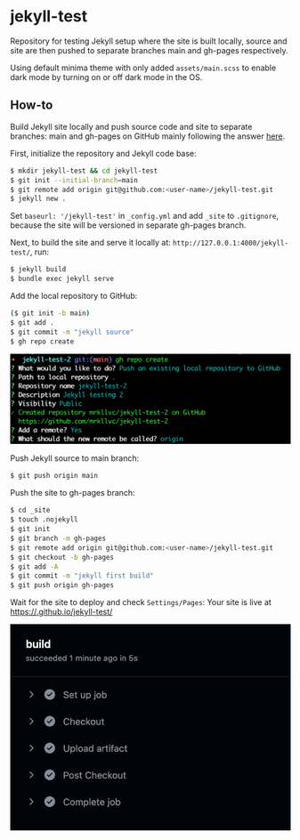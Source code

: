# jekyll-test

Repository for testing Jekyll setup where the site is built locally, source and site are then pushed to separate branches main and gh-pages respectively.

Using default minima theme with only added `assets/main.scss` to enable dark mode by turning on or off dark mode in the OS.

## How-to
Build Jekyll site locally and push source code and site to separate branches: main and gh-pages on GitHub mainly following the answer [here](https://stackoverflow.com/a/28252200).

First, initialize the repository and Jekyll code base:
```bash
$ mkdir jekyll-test && cd jekyll-test
$ git init --initial-branch=main
$ git remote add origin git@github.com:<user-name>/jekyll-test.git
$ jekyll new .
```

Set `baseurl: '/jekyll-test'` in `_config.yml` and add `_site` to `.gitignore`, because the site will be versioned in separate gh-pages branch. 

Next, to build the site and serve it locally at: `http://127.0.0.1:4000/jekyll-test/`, run:
```bash
$ jekyll build
$ bundle exec jekyll serve
```

Add the local repository to GitHub:
```bash
($ git init -b main)
$ git add .
$ git commit -m "jekyll source"
$ gh repo create
```
![gh repo create](./images/README_repo-create.png)

Push Jekyll source to main branch:
```bash
$ git push origin main
```

Push the site to gh-pages branch:
```bash
$ cd _site
$ touch .nojekyll
$ git init
$ git branch -m gh-pages
$ git remote add origin git@github.com:<user-name>/jekyll-test.git
$ git checkout -b gh-pages
$ git add -A
$ git commit -m "jekyll first build"
$ git push origin gh-pages
```

Wait for the site to deploy and check `Settings/Pages`: Your site is live at [https://<user-name>.github.io/jekyll-test/](https://mrkllvc.github.io/jekyll-test/)

![gh repo create](./images/README_site_deployment.png)
